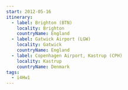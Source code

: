 ```yaml
---
start: 2012-05-16
itinerary:
  - label: Brighton (BTN)
    locality: Brighton
    countryName: England
  - label: Gatwick Airport (LGW)
    locality: Gatwick
    countryName: England
  - label: Copenhagen Airport, Kastrup (CPH)
    locality: Kastrup
    countryName: Denmark
tags:
  - i4Hw1
---
```

